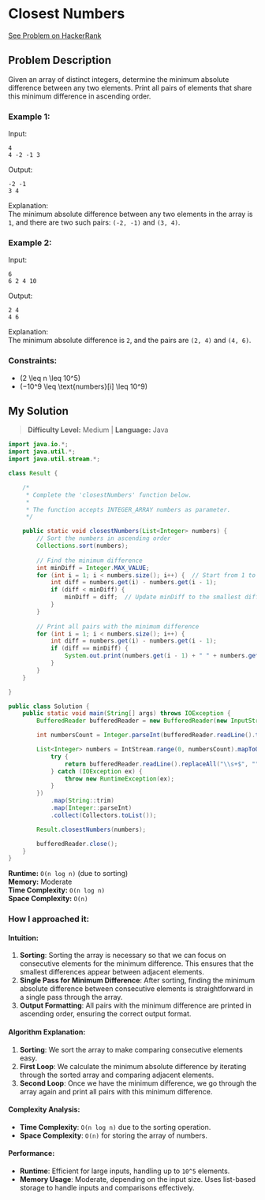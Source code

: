 # Closest Numbers
[See Problem on HackerRank](https://www.hackerrank.com)

## Problem Description

Given an array of distinct integers, determine the minimum absolute difference between any two elements. Print all pairs of elements that share this minimum difference in ascending order.

### Example 1:
Input:
```
4
4 -2 -1 3
```
Output:
```
-2 -1 
3 4
```
Explanation:  
The minimum absolute difference between any two elements in the array is `1`, and there are two such pairs: `(-2, -1)` and `(3, 4)`.

### Example 2:
Input:
```
6
6 2 4 10
```
Output:
```
2 4 
4 6
```
Explanation:  
The minimum absolute difference is `2`, and the pairs are `(2, 4)` and `(4, 6)`.

### Constraints:
- \(2 \leq n \leq 10^5\)
- \(−10^9 \leq \text{numbers}[i] \leq 10^9\)

## My Solution
> **Difficulty Level:** Medium | **Language:** Java

```java
import java.io.*;
import java.util.*;
import java.util.stream.*;

class Result {

    /*
     * Complete the 'closestNumbers' function below.
     *
     * The function accepts INTEGER_ARRAY numbers as parameter.
     */

    public static void closestNumbers(List<Integer> numbers) {
        // Sort the numbers in ascending order
        Collections.sort(numbers);
        
        // Find the minimum difference
        int minDiff = Integer.MAX_VALUE;
        for (int i = 1; i < numbers.size(); i++) {  // Start from 1 to avoid IndexOutOfBounds
            int diff = numbers.get(i) - numbers.get(i - 1);
            if (diff < minDiff) {
                minDiff = diff;  // Update minDiff to the smallest difference
            }
        }
        
        // Print all pairs with the minimum difference
        for (int i = 1; i < numbers.size(); i++) {
            int diff = numbers.get(i) - numbers.get(i - 1);
            if (diff == minDiff) {
                System.out.print(numbers.get(i - 1) + " " + numbers.get(i) + " ");
            }
        }
    }

}

public class Solution {
    public static void main(String[] args) throws IOException {
        BufferedReader bufferedReader = new BufferedReader(new InputStreamReader(System.in));

        int numbersCount = Integer.parseInt(bufferedReader.readLine().trim());

        List<Integer> numbers = IntStream.range(0, numbersCount).mapToObj(i -> {
            try {
                return bufferedReader.readLine().replaceAll("\\s+$", "");
            } catch (IOException ex) {
                throw new RuntimeException(ex);
            }
        })
            .map(String::trim)
            .map(Integer::parseInt)
            .collect(Collectors.toList());

        Result.closestNumbers(numbers);

        bufferedReader.close();
    }
}
```

**Runtime:** `O(n log n)` (due to sorting)  
**Memory:** Moderate  
**Time Complexity:** `O(n log n)`  
**Space Complexity:** `O(n)`  

### How I approached it:
#### Intuition:
1. **Sorting**: Sorting the array is necessary so that we can focus on consecutive elements for the minimum difference. This ensures that the smallest differences appear between adjacent elements.
2. **Single Pass for Minimum Difference**: After sorting, finding the minimum absolute difference between consecutive elements is straightforward in a single pass through the array.
3. **Output Formatting**: All pairs with the minimum difference are printed in ascending order, ensuring the correct output format.

#### Algorithm Explanation:
1. **Sorting**: We sort the array to make comparing consecutive elements easy.
2. **First Loop**: We calculate the minimum absolute difference by iterating through the sorted array and comparing adjacent elements.
3. **Second Loop**: Once we have the minimum difference, we go through the array again and print all pairs with this minimum difference.

#### Complexity Analysis:
- **Time Complexity**: `O(n log n)` due to the sorting operation.
- **Space Complexity**: `O(n)` for storing the array of numbers.

#### Performance:
- **Runtime**: Efficient for large inputs, handling up to `10^5` elements.
- **Memory Usage**: Moderate, depending on the input size. Uses list-based storage to handle inputs and comparisons effectively.
